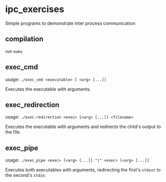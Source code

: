 # ipc_exercises
Simple programs to demonstrate inter process communication

## compilation
run `make`

## exec_cmd

usage: `./exec_cmd <executable> [ <arg> [...]]`

Executes the executable with arguments.

## exec_redirection

usage: `./exec-redirection <exec> [<arg> [...]] <filename>`

Executes the executable with arguments and redirects the child's output to the file.

## exec_pipe

usage: `./exec_pipe <exec> [<arg> [...]] "|" <exec> [<arg> [...]]`

Executes both executables with arguments, redirecting the first's `stdout` to the second's `stdin`.
